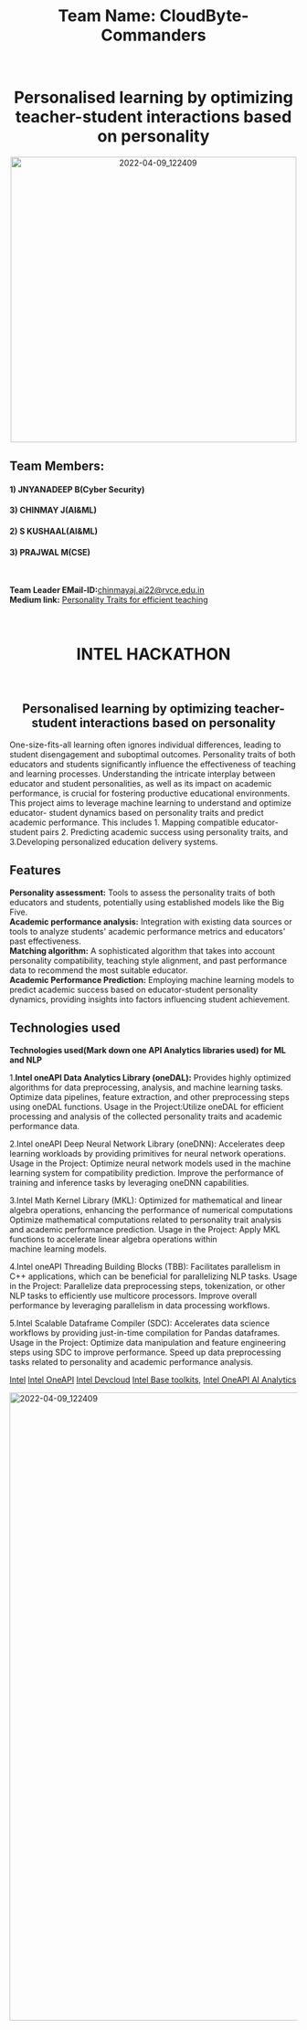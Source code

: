 <div align="center">
   <centre><h1>Team Name: CloudByte-Commanders</h1></centre><br />
<centre><h1>Personalised learning by optimizing teacher-student interactions based on personality</h1></centre>
 <img width="500" alt="2022-04-09_122409" src="https://github.com/CodeeDharani/Hack2skill-Intel-OneAPI-Hackathon-AI-Analytics-toolkits-Human-fertility/assets/110709707/6ef83656-060c-4e54-86de-964bc64a1b0c"> 
   </div>
<h2>Team Members: </h2>
  <h4>1) JNYANADEEP B(Cyber Security) </h4>
  <h4>3) CHINMAY J(AI&ML)</h4>
  <h4>2) S KUSHAAL(AI&ML)</h4>
  <h4>3) PRAJWAL M(CSE)</h4>
   
   <br />
   
  **Team Leader EMail-ID:**[chinmayaj.ai22@rvce.edu.in](www.chinmayaj.ai22@rvce.edu.in)<br />
  **Medium link:** [ Personality Traits for efficient teaching](https://medium.com/@imtanusri/personality-traits-that-help-students-and-teachers-for-better-learning-and-teaching-ca80afbaa09c)
   
   
   <br />
   
   
<div align="center">
     <center><h1>INTEL HACKATHON</h1></center><br />
  <centre><h2>Personalised learning by optimizing teacher-student interactions based on personality</h2></centre>

</div>

  



<p>
  One-size-fits-all learning often ignores individual differences, leading to student
disengagement and suboptimal outcomes. Personality traits of both educators and
students significantly influence the effectiveness of teaching and learning processes.
Understanding the intricate interplay between educator and student personalities, as
well as its impact on academic performance, is crucial for fostering productive
educational environments. 
This project aims to leverage machine learning to understand and optimize educator-
student dynamics based on personality traits and predict academic performance. This
includes
1. Mapping compatible educator-student pairs
2. Predicting academic success using personality traits, and 
3.Developing personalized education delivery systems.
  <br />
<h2>Features</h2>
  
**Personality assessment:** Tools to assess the personality traits of both educators and students, potentially using established models like the Big Five.<br /> 
**Academic performance analysis:** Integration with existing data sources or tools to analyze students' academic performance metrics and educators' past effectiveness.<br />
**Matching algorithm:** A sophisticated algorithm that takes into account personality compatibility, teaching style alignment, and past performance data to recommend the most suitable educator.<br />
**Academic Performance Prediction:** Employing machine learning models to predict academic success based on educator-student personality dynamics, providing insights into factors influencing student achievement.<br />

<h2>Technologies used</h2>

 **Technologies used(Mark down one API Analytics libraries used) for ML and NLP**
<p>
1.<strong>Intel oneAPI Data Analytics Library (oneDAL):</strong> Provides highly optimized algorithms for data preprocessing, analysis, and machine learning tasks. Optimize data pipelines, feature extraction, and other preprocessing steps using oneDAL functions. Usage in the Project:Utilize oneDAL for efficient processing and analysis of the collected personality traits and academic performance data.

2.Intel oneAPI Deep Neural Network Library (oneDNN): Accelerates deep learning workloads by providing primitives for neural network operations. Usage in the Project: Optimize neural network models used in the machine learning system for compatibility prediction. Improve the performance of training and inference tasks by leveraging oneDNN capabilities.

3.Intel Math Kernel Library (MKL): Optimized for mathematical and linear algebra operations, enhancing the performance of numerical computations Optimize mathematical computations related to personality trait analysis and academic performance prediction. Usage in the Project: Apply MKL functions to accelerate linear algebra operations within machine learning models.

4.Intel oneAPI Threading Building Blocks (TBB): Facilitates parallelism in C++ applications, which can be beneficial for parallelizing NLP tasks.
Usage in the Project: Parallelize data preprocessing steps, tokenization, or other NLP tasks to efficiently use multicore processors. Improve overall performance by leveraging parallelism in data processing workflows.

5.Intel Scalable Dataframe Compiler (SDC): Accelerates data science workflows by providing just-in-time compilation for Pandas dataframes. Usage in the Project: Optimize data manipulation and feature engineering steps using SDC to improve performance. Speed up data preprocessing tasks related to personality and academic performance analysis.
  
  </p>
  
[Intel](https://www.intel.in/content/www/in/en/homepage.html) 
[Intel OneAPI](https://www.intel.com/content/www/us/en/developer/tools/oneapi/overview.html) 
[Intel Devcloud](https://www.intel.com/content/www/us/en/developer/tools/devcloud/overview.html)
[Intel Base toolkits](https://www.intel.com/content/www/us/en/developer/tools/oneapi/base-toolkit.html), 
[Intel OneAPI AI Analytics](https://www.intel.com/content/www/us/en/developer/tools/oneapi/ai-analytics-toolkit.html)

  


<img width="1100" alt="2022-04-09_122409" src="https://mms.businesswire.com/media/20221216005068/en/1667146/4/oneAPI_multiarchitecture_image.jpg">
